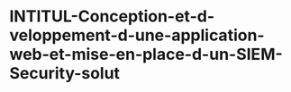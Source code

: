 # INTITUL-Conception-et-d-veloppement-d-une-application-web-et-mise-en-place-d-un-SIEM-Security-solut